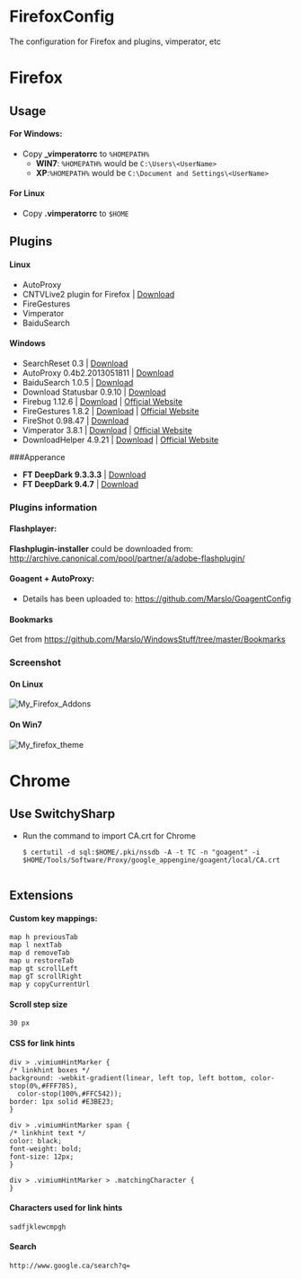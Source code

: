 FirefoxConfig
=============

The configuration for Firefox and plugins, vimperator, etc

# Firefox
## Usage
#### For Windows:
- Copy **_vimperatorrc** to <code>%HOMEPATH%</code>
    - **WIN7**: <code>%HOMEPATH%</code> would be <code>C:\Users\\\<UserName></code>
    - **XP**:<code>%HOMEPATH%</code> would be <code>C:\Document and Settings\\\<UserName></code>

#### For Linux
- Copy **.vimperatorrc** to <code>$HOME</code>

## Plugins
#### Linux
- AutoProxy
- CNTVLive2 plugin for Firefox | [Download](http://t.live.cntv.cn/newp2pb/plugins/npCNTVLive2_Linux_32.xpi)
- FireGestures
- Vimperator
- BaiduSearch

#### Windows
- SearchReset 0.3 | [Download](https://addons.mozilla.org/firefox/downloads/file/203374/searchreset-0.3-fx.xpi)
- AutoProxy 0.4b2.2013051811 | [Download](https://addons.mozilla.org/en-US/firefox/addon/autoproxy/?src=search)
- BaiduSearch 1.0.5 | [Download](https://addons.mozilla.org/en-US/firefox/addon/baidu-search/?src=search)
- Download Statusbar 0.9.10 | [Download](https://addons.mozilla.org/en-US/firefox/addon/download-statusbar/?src=ss)
- Firebug 1.12.6 | [Download](https://addons.mozilla.org/firefox/downloads/latest/1843/addon-1843-latest.xpi) | [Official Website](https://www.getfirebug.com/)
- FireGestures 1.8.2 | [Download](https://addons.mozilla.org/firefox/downloads/latest/6366/addon-6366-latest.xpi) | [Official Website](http://www.xuldev.org/firegestures/)
- FireShot 0.98.47 | [Download](https://addons.mozilla.org/firefox/downloads/latest/5648/platform:5/addon-5648-latest.xpi)
- Vimperator 3.8.1 | [Download](https://addons.cdn.mozilla.net/storage/public-staging/4891/vimperator-3.8.1-fx.xpi) | [Official Website](http://www.vimperator.org/)
- DownloadHelper 4.9.21 | [Download](https://addons.mozilla.org/firefox/downloads/latest/3006/addon-3006-latest.xpi) | [Official Website](http://www.downloadhelper.net/)

###Apperance
- **FT DeepDark 9.3.3.3** | [Download](https://addons.cdn.mozilla.net/storage/public-staging/295337/ft_deepdark-9.3.3.3-fx-windows.xpi)
- **FT DeepDark 9.4.7** | [Download](https://addons.cdn.mozilla.net/storage/public-staging/295337/ft_deepdark-9.4.7-fx-windows.xpi)

### Plugins information
#### Flashplayer:
**Flashplugin-installer** could be downloaded from: http://archive.canonical.com/pool/partner/a/adobe-flashplugin/

#### Goagent + AutoProxy:
- Details has been uploaded to: https://github.com/Marslo/GoagentConfig

#### Bookmarks
Get from https://github.com/Marslo/WindowsStuff/tree/master/Bookmarks

### Screenshot
#### On Linux
![My_Firefox_Addons](https://github.com/Marslo/FirefoxConfig/blob/master/Screenshots/firefox_addons.png?raw=true)

#### On Win7
![My_firefox_theme](https://github.com/Marslo/FirefoxConfig/blob/master/Screenshots/firefox_addons_window7.png?raw=true)

# Chrome
## Use SwitchySharp
- Run the command to import CA.crt for Chrome
    <pre><code>$ certutil -d sql:$HOME/.pki/nssdb -A -t TC -n "goagent" -i $HOME/Tools/Software/Proxy/google_appengine/goagent/local/CA.crt
    </code></pre>
## Extensions
#### Custom key mappings:

    map h previousTab
    map l nextTab
    map d removeTab
    map u restoreTab
    map gt scrollLeft
    map gT scrollRight
    map y copyCurrentUrl

#### Scroll step size

    30 px

#### CSS for link hints

    div > .vimiumHintMarker {
    /* linkhint boxes */
    background: -webkit-gradient(linear, left top, left bottom, color-stop(0%,#FFF785),
      color-stop(100%,#FFC542));
    border: 1px solid #E3BE23;
    }

    div > .vimiumHintMarker span {
    /* linkhint text */
    color: black;
    font-weight: bold;
    font-size: 12px;
    }

    div > .vimiumHintMarker > .matchingCharacter {
    }


#### Characters used for link hints

    sadfjklewcmpgh

#### Search

    http://www.google.ca/search?q=
